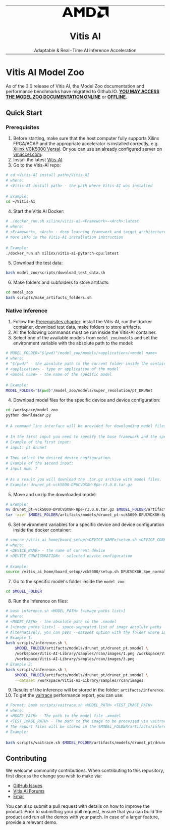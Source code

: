 ﻿<table class="sphinxhide">
 <tr>
   <td align="center"><img src="https://raw.githubusercontent.com/Xilinx/Image-Collateral/main/xilinx-logo.png" width="30%"/><h1>Vitis AI</h1><h0>Adaptable & Real-Time AI Inference Acceleration</h0>
   </td>
 </tr>
</table>


# Vitis AI Model Zoo

As of the 3.0 release of Vitis AI, the Model Zoo documentation and performance benchmarks have migrated to Github.IO.  **[YOU MAY ACCESS THE MODEL ZOO DOCUMENTATION ONLINE](https://xilinx.github.io/Vitis-AI/docs/workflow-model-zoo)** or **[OFFLINE](../docs/docs/workflow-model-zoo.html)**.

## Quick Start

### Prerequisites

1. Before starting, make sure that the host computer fully supports Xilinx FPGA/ACAP and the appropriate accelerator
is installed correctly, e.g.
[Xilinx VCK5000 Versal](https://xilinx.github.io/Vitis-AI/docs/board_setup/board_setup_vck5000.html).
Or you can use an already configured server on [vmaccel.com](https://www.vmaccel.com/).
2. Install the latest [Vitis-AI](https://xilinx.github.io/Vitis-AI/docs/install/install.html).
3. Go to the Vitis-AI repo:
```bash
# cd <Vitis-AI install path>/Vitis-AI
# where:
# <Vitis-AI install path> - the path where Vitis-AI was installed

# Example:
cd ~/Vitis-AI
```
4. Start the Vitis AI Docker:
```bash
# ./docker_run.sh xilinx/vitis-ai-<Framework>-<Arch>:latest
# where:
# <Framework>, <Arch> - deep learning framework and target architecture,
# more info in the Vitis-AI installation instruction

# Example:
./docker_run.sh xilinx/vitis-ai-pytorch-cpu:latest
```
5. Download the test data:
```bash
bash model_zoo/scripts/download_test_data.sh
```
6. Make folders and subfolders to store artifacts:
```bash
cd model_zoo
bash scripts/make_artifacts_folders.sh
```

### Native Inference

1. Follow the [Prerequisites chapter](#prerequisites): install the Vitis-AI, run the docker container, 
download test data, make folders to store artifacts.
2. All the following commands must be run inside the Vitis-AI container.
3. Select one of the available models from `model_zoo/models` and set the environment variable with the absolute
path to the model:
```bash
# MODEL_FOLDER="$(pwd)"/model_zoo/models/<application>/<model name>
# where:
# "$(pwd)" - the absolute path to the current folder inside the container, e.g.: /workspace
# <application> - type or application of the model
# <model name> - the name of the specific model

# Example:
MODEL_FOLDER="$(pwd)"/model_zoo/models/super_resolution/pt_DRUNet
```
4. Download model files for the specific device and device configuration:
```bash
cd /workspace/model_zoo
python downloader.py

# A command line interface will be provided for downloading model files.

# In the first input you need to specify the base framework and the specific model name.
# Example of the first input:
# input: pt drunet

# Then select the desired device configuration.
# Example of the second input:
# input num: 7

# As a result you will download the .tar.gz archive with model files.
# Example: drunet_pt-vck5000-DPUCVDX8H-8pe-r3.0.0.tar.gz
```
5. Move and unzip the downloaded model:
```bash
# Example:
mv drunet_pt-vck5000-DPUCVDX8H-8pe-r3.0.0.tar.gz $MODEL_FOLDER/artifacts/models/
tar -xzvf $MODEL_FOLDER/artifacts/models/drunet_pt-vck5000-DPUCVDX8H-8pe-r3.0.0.tar.gz -C $MODEL_FOLDER/artifacts/models/
```
6. Set environment variables for a specific device and device configuration inside the docker container:
```bash
# source /vitis_ai_home/board_setup/<DEVICE_NAME>/setup.sh <DEVICE_CONFIGURATION>
# where:
# <DEVICE_NAME> - the name of current device
# <DEVICE_CONFIGURATION> - selected device configuration

# Example:
source /vitis_ai_home/board_setup/vck5000/setup.sh DPUCVDX8H_8pe_normal
```
7. Go to the specific model's folder inside the `model_zoo`:
```bash
cd $MODEL_FOLDER
```
8. Run the inference on files:
```bash
# bash inference.sh <MODEL_PATH> [<image paths list>]
# where:
# <MODEL_PATH> - the absolute path to the .xmodel
# [<image paths list>] - space-separated list of image absolute paths
# Alternatively, you can pass --dataset option with the folder where images for the inference are stored.
# Example 1: 
bash scripts/inference.sh \
    $MODEL_FOLDER/artifacts/models/drunet_pt/drunet_pt.xmodel \
    /workspace/Vitis-AI-Library/samples/rcan/images/1.png /workspace/Vitis-AI-Library/samples/rcan/images/2.png \
    /workspace/Vitis-AI-Library/samples/rcan/images/3.png
# Example 2: 
bash scripts/inference.sh \
    $MODEL_FOLDER/artifacts/models/drunet_pt/drunet_pt.xmodel \
    --dataset /workspace/Vitis-AI-Library/samples/rcan/images
```
9. Results of the inference will be stored in the folder: `artifacts/inference`.
10. To get the [vaitrace](https://docs.xilinx.com/r/en-US/ug1414-vitis-ai/Starting-a-Simple-Trace-with-vaitrace) performance report, you can use:
  ```bash
  # Format: bash scripts/vaitrace.sh <MODEL_PATH> <TEST_IMAGE_PATH>
  # where:
  # <MODEL_PATH> - The path to the model file .xmodel
  # <TEST_IMAGE_PATH> - The path to the image to be processed via vaitrace.
  # The report files will be stored in the $MODEL_FOLDER/artifacts/inference/vaitrace folder
  # Example: 

  bash scripts/vaitrace.sh $MODEL_FOLDER/artifacts/models/drunet_pt/drunet_pt.xmodel /workspace/Vitis-AI-Library/samples/rcan/images/2.png
  ```

## Contributing

We welcome community contributions. When contributing to this repository, first discuss the change you wish to make via:

-  [GitHub Issues](https://github.com/Xilinx/Vitis-AI/issues)
-  [Vitis AI Forums](https://forums.xilinx.com/t5/AI-and-Vitis-AI/bd-p/AI)
-  <a href="mailto:xilinx_ai_model_zoo@xilinx.com">Email</a>

You can also submit a pull request with details on how to improve the product. Prior to submitting your pull request, ensure that you can build the product and run all the demos with your patch. In case of a larger feature, provide a relevant demo.
